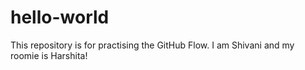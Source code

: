 # hello-world
This repository is for practising the GitHub Flow.
I am Shivani and my roomie is Harshita!
